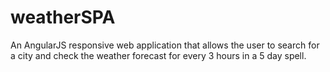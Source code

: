 # weatherSPA
An AngularJS responsive web application that allows the user to search for a city and check the weather forecast for every 3 hours in a 5 day spell.
